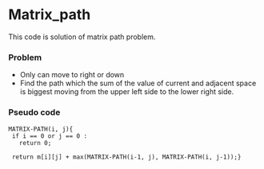 # Matrix_path

This code is solution of matrix path problem.  
### Problem  
- Only can move to right or down  
- Find the path which the sum of the value of current and adjacent space is biggest moving from the upper left side to the lower right side.  
### Pseudo code    
```  
MATRIX-PATH(i, j){  
 if i == 0 or j == 0 :  
   return 0;  
   
 return m[i][j] + max(MATRIX-PATH(i-1, j), MATRIX-PATH(i, j-1));}  
```
